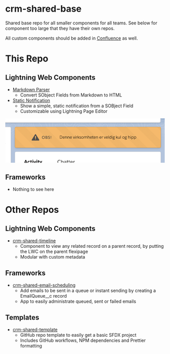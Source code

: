 # crm-shared-base

Shared base repo for all smaller components for all teams. See below for component too large that they have their own repos.

All custom components should be added in [Confluence](https://confluence.adeo.no/display/PTC/Dokumentasjon+av+egenutviklede+komponenter) as well.

# This Repo

## Lightning Web Components

-   [Markdown Parser](force-app/components/markdownParser)
    -   Convert SObject Fields from Markdown to HTML
-   [Static Notification](force-app/components/staticNotification)
    -   Show a simple, static notification from a SOBject Field
    -   Customizable using Lightning Page Editor

![](img/staticNotification.png)

## Frameworks

-   Nothing to see here

# Other Repos

## Lightning Web Components

-   [crm-shared-timeline](https://github.com/navikt/crm-shared-timeline)
    -   Component to view any related record on a parent record, by putting the LWC on the parent flexipage
    -   Modular with custom metadata

## Frameworks

-   [crm-shared-email-scheduling](https://github.com/navikt/crm-shared-email-scheduling)
    -   Add emails to be sent in a queue or instant sending by creating a EmailQueue\_\_c record
    -   App to easily administrate queued, sent or failed emails

## Templates

-   [crm-shared-template](https://github.com/navikt/crm-shared-template)
    -   GitHub repo template to easily get a basic SFDX project
    -   Includes GitHub workflows, NPM dependencies and Prettier formatting
